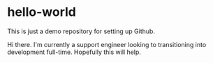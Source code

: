 # hello-world
This is just a demo repository for setting up Github.

Hi there. I'm currently a support engineer looking to transitioning into development full-time. Hopefully this will help.
